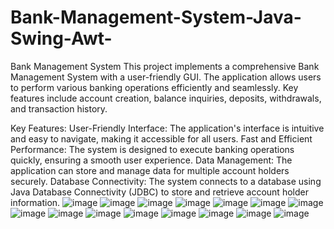 # Bank-Management-System-Java-Swing-Awt-
Bank Management System
This project implements a comprehensive Bank Management System with a user-friendly GUI. The application allows users to perform various banking operations efficiently and seamlessly. Key features include account creation, balance inquiries, deposits, withdrawals, and transaction history.

Key Features:
User-Friendly Interface: The application's interface is intuitive and easy to navigate, making it accessible for all users.
Fast and Efficient Performance: The system is designed to execute banking operations quickly, ensuring a smooth user experience.
Data Management: The application can store and manage data for multiple account holders securely.
Database Connectivity: The system connects to a database using Java Database Connectivity (JDBC) to store and retrieve account holder information.
![image](https://github.com/user-attachments/assets/515bd49b-2fa1-44f5-9c9f-7e7452454825)
![image](https://github.com/user-attachments/assets/344edb63-a05c-42b8-b2ea-c447b69eb5ba)
![image](https://github.com/user-attachments/assets/a8d3f0a6-7014-4fa6-8ae6-7ea734e9aeb9)
![image](https://github.com/user-attachments/assets/c4d44e0b-a936-4efc-b24a-b91b5ee65fa0)
![image](https://github.com/user-attachments/assets/f73baf57-e9e7-4257-9191-0776735e86e1)
![image](https://github.com/user-attachments/assets/d9be2876-90af-47a1-99f0-a6a405e046e0)
![image](https://github.com/user-attachments/assets/476e4259-0d4b-4fac-aab6-0d7aeebc4854)
![image](https://github.com/user-attachments/assets/a5b823d1-c9cb-40d1-a306-fae7d33e6473)
![image](https://github.com/user-attachments/assets/e9039659-ff00-4535-8719-1d1a0eaf5ed1)
![image](https://github.com/user-attachments/assets/6ad8a3d0-74b2-4f7a-803a-1491b699837f)
![image](https://github.com/user-attachments/assets/c6a6c68b-35d9-4b22-b34b-23827fa4caab)
![image](https://github.com/user-attachments/assets/7351fe73-7856-4f2a-975c-5914fc5b6b85)
![image](https://github.com/user-attachments/assets/96152f1e-1094-4fe6-9ea9-4c412969297c)
![image](https://github.com/user-attachments/assets/1a6b7167-d9d1-4abb-91ae-1a37efb1c9e4)
![image](https://github.com/user-attachments/assets/c5650fe3-2c56-4c3a-8850-ce752a2de185)








